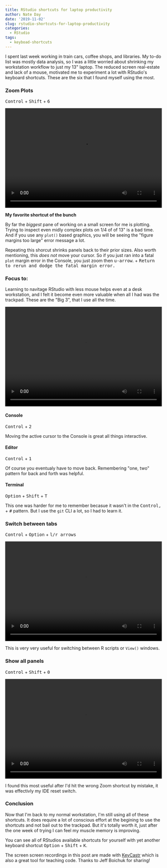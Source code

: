 ```yaml
---
title: RStudio shortcuts for laptop productivity
author: Nate Day
date: '2019-11-02'
slug: rstudio-shortcuts-for-laptop-productivity
categories:
  - RStudio
tags:
  - keyboad-shortcuts
---
```


I spent last week working in train cars, coffee shops, and libraries. My to-do list was mostly data analysis, so I was a little worried about shrinking my workstation workflow to just my 13" laptop. The reduced screen real-estate and lack of a mouse, motivated me to experiment a lot with RStudio's keyboard shortcuts. These are the six that I found myself using the most.

### Zoom Plots

<kbd class="item-cat">Control</kbd> + <kbd class="item-cat">Shift</kbd> + <kbd class="item-cat">6</kbd>

<video height = "320" width = "100%" autoplay loop name = "Switch editor tabs"
  src =/post/2019-11-02-rstudio-shortcuts-for-laptop-productivity_files/blog_zoom-plot.mov>
</video>

**My favorite shortcut of the bunch**

By far the *biggest* pane of working on a small screen for me is plotting. Trying to inspect even midly complex plots on 1/4 of of 13" is a bad time. And if you use any `plot()` based graphics, you will be seeing the "figure margins too large" error message a lot.

Repeating this shorcut shrinks panels back to their prior sizes. Also worth mentioning, this *does not* move your cursor. So if you just ran into a fatal `plot` margin error in the Console, you just zoom then <kbd class="item-cat">u-arrow</kbd>. + <kbd class="item-cat">Return to rerun and dodge the fatal margin error.</kbd>

### Focus to:

Learning to navitage RStudio with less mouse helps even at a desk workstation, and I felt it become even more valuable when all I had was the trackpad. These are the "Big 3", that I use all the time.

<video height = "320" width = "100%" autoplay loop name = "Switch editor tabs"
  src =/post/2019-11-02-rstudio-shortcuts-for-laptop-productivity_files/blog_big3.mov>
</video>

#### Console

<kbd class="item-cat">Control</kbd> + <kbd class="item-cat">2</kbd>

Moving the active cursor to the Console is great all things interactive.

#### Editor

<kbd class="item-cat">Control</kbd> + <kbd class="item-cat">1</kbd>

Of course you eventualy have to move back. Remembering "one, two" pattern for back and forth was helpful.

#### Terminal

<kbd class="item-cat">Option</kbd> + <kbd class="item-cat">Shift</kbd> + <kbd class="item-cat">T</kbd>

This one was harder for me to remember becasue it wasn't in the <kbd class="item-cat">Control,</kbd> + <kbd class="item-cat">#</kbd> pattern.  But I use the `git` CLI a lot, so I had to learn it.

### Switch between tabs

<kbd class="item-cat">Control</kbd> + <kbd class="item-cat">Option</kbd> + <kbd class="item-cat">l/r arrows</kbd>

<video height = "320" width = "100%" autoplay loop name = "Switch editor tabs"
  src = /post/2019-11-02-rstudio-shortcuts-for-laptop-productivity_files/blog_switch-editor.mov>
</video>

This is very very useful for switching between R scripts or `View()` windows.

### Show all panels

<kbd class="item-cat">Control</kbd> + <kbd class="item-cat">Shift</kbd> + <kbd class="item-cat">0</kbd>

<video height = "320" width = "100%" autoplay loop name = "Switch editor tabs"
  src = /post/2019-11-02-rstudio-shortcuts-for-laptop-productivity_files/blog_reset.mov>
</video>

I found this most useful after I'd hit the wrong Zoom shortcut by mistake, it was effectivly my IDE reset switch.

### Conclusion

Now that I'm back to my normal workstation, I'm still using all of these shortcuts. It does require a lot of conscious effort at the begining to use the shortcuts and not bail out to the trackpad. But it's totally worth it, just after the one week of trying I can feel my muscle memory is improving.

You can see all of RStudios available shortcuts for yourself with yet another keyboard shortcut <kbd class="item-cat">Option</kbd> + <kbd class="item-cat">Shift</kbd> + <kbd class="item-cat">K</kbd>.

The screen screen recordings in this post are made with [KeyCastr](https://github.com/keycastr/keycastr/blob/master/README.md) which is also a great tool for teaching code. Thanks to Jeff Boichuk for sharing!
